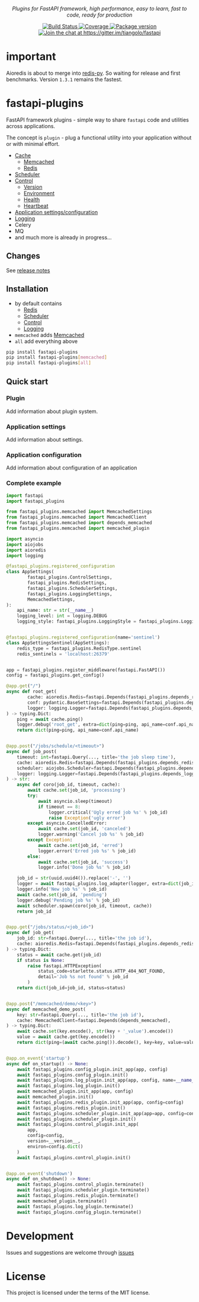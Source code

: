 <p align="center">
    <em>Plugins for FastAPI framework, high performance, easy to learn, fast to code, ready for production</em>
</p>
<p align="center">
<a href="https://travis-ci.org/madkote/fastapi-plugins" target="_blank">
    <img src="https://travis-ci.org/madkote/fastapi_plugins.svg?branch=master" alt="Build Status">
</a>
<a href="https://codecov.io/gh/madkote/fastapi-plugins" target="_blank">
    <img src="https://codecov.io/gh/madkote/fastapi_plugins/branch/master/graph/badge.svg" alt="Coverage">
</a>
<a href="https://pypi.org/project/fastapi-plugins" target="_blank">
    <img src="https://img.shields.io/pypi/v/fastapi_plugins.svg" alt="Package version">
</a>
<a href="https://gitter.im/tiangolo/fastapi?utm_source=badge&utm_medium=badge&utm_campaign=pr-badge&utm_content=badge" target="_blank">
    <img src="https://badges.gitter.im/tiangolo/fastapi.svg" alt="Join the chat at https://gitter.im/tiangolo/fastapi">
</a>
</p>

# important
Aioredis is about to merge into [redis-py](https://github.com/redis/redis-py).
So waiting for release and first benchmarks. Version `1.3.1` remains the fastest.

# fastapi-plugins
FastAPI framework plugins - simple way to share `fastapi` code and utilities across applications.

The concept is `plugin` - plug a functional utility into your application without or with minimal effort.

* [Cache](./docs/cache.md)
  * [Memcached](./docs/cache.md#memcached)
  * [Redis](./docs/cache.md#redis)
* [Scheduler](./docs/scheduler.md)
* [Control](./docs/control.md)
  * [Version](./docs/control.md#version)
  * [Environment](./docs/control.md#environment)
  * [Health](./docs/control.md#health)
  * [Heartbeat](./docs/control.md#heartbeat)
* [Application settings/configuration](./docs/settings.md)
* [Logging](./docs/logger.md)
* Celery
* MQ
* and much more is already in progress...

## Changes
See [release notes](CHANGES.md)

## Installation
* by default contains
  * [Redis](./docs/cache.md#redis)
  * [Scheduler](./docs/scheduler.md)
  * [Control](./docs/control.md)
  * [Logging](./docs/logger.md)
* `memcached` adds [Memcached](#memcached)
* `all` add everything above

```sh
pip install fastapi-plugins
pip install fastapi-plugins[memcached]
pip install fastapi-plugins[all]
```

## Quick start
### Plugin
Add information about plugin system.
### Application settings
Add information about settings.
### Application configuration
Add information about configuration of an application
### Complete example
```python
import fastapi
import fastapi_plugins

from fastapi_plugins.memcached import MemcachedSettings
from fastapi_plugins.memcached import MemcachedClient
from fastapi_plugins.memcached import depends_memcached
from fastapi_plugins.memcached import memcached_plugin

import asyncio
import aiojobs
import aioredis
import logging

@fastapi_plugins.registered_configuration
class AppSettings(
        fastapi_plugins.ControlSettings,
        fastapi_plugins.RedisSettings,
        fastapi_plugins.SchedulerSettings,
        fastapi_plugins.LoggingSettings,
        MemcachedSettings,
):
    api_name: str = str(__name__)
    logging_level: int = logging.DEBUG
    logging_style: fastapi_plugins.LoggingStyle = fastapi_plugins.LoggingStyle.logjson


@fastapi_plugins.registered_configuration(name='sentinel')
class AppSettingsSentinel(AppSettings):
    redis_type = fastapi_plugins.RedisType.sentinel
    redis_sentinels = 'localhost:26379'


app = fastapi_plugins.register_middleware(fastapi.FastAPI())
config = fastapi_plugins.get_config()

@app.get("/")
async def root_get(
        cache: aioredis.Redis=fastapi.Depends(fastapi_plugins.depends_redis),
        conf: pydantic.BaseSettings=fastapi.Depends(fastapi_plugins.depends_config), # noqa E501
        logger: logging.Logger=fastapi.Depends(fastapi_plugins.depends_logging)
) -> typing.Dict:
    ping = await cache.ping()
    logger.debug('root_get', extra=dict(ping=ping, api_name=conf.api_name))
    return dict(ping=ping, api_name=conf.api_name)


@app.post("/jobs/schedule/<timeout>")
async def job_post(
    timeout: int=fastapi.Query(..., title='the job sleep time'),
    cache: aioredis.Redis=fastapi.Depends(fastapi_plugins.depends_redis),
    scheduler: aiojobs.Scheduler=fastapi.Depends(fastapi_plugins.depends_scheduler),  # noqa E501
    logger: logging.Logger=fastapi.Depends(fastapi_plugins.depends_logging)
) -> str:
    async def coro(job_id, timeout, cache):
        await cache.set(job_id, 'processing')
        try:
            await asyncio.sleep(timeout)
            if timeout == 8:
                logger.critical('Ugly erred job %s' % job_id)
                raise Exception('ugly error')
        except asyncio.CancelledError:
            await cache.set(job_id, 'canceled')
            logger.warning('Cancel job %s' % job_id)
        except Exception:
            await cache.set(job_id, 'erred')
            logger.error('Erred job %s' % job_id)
        else:
            await cache.set(job_id, 'success')
            logger.info('Done job %s' % job_id)

    job_id = str(uuid.uuid4()).replace('-', '')
    logger = await fastapi_plugins.log_adapter(logger, extra=dict(job_id=job_id, timeout=timeout))    # noqa E501
    logger.info('New job %s' % job_id)
    await cache.set(job_id, 'pending')
    logger.debug('Pending job %s' % job_id)
    await scheduler.spawn(coro(job_id, timeout, cache))
    return job_id


@app.get("/jobs/status/<job_id>")
async def job_get(
    job_id: str=fastapi.Query(..., title='the job id'),
    cache: aioredis.Redis=fastapi.Depends(fastapi_plugins.depends_redis),
) -> typing.Dict:
    status = await cache.get(job_id)
    if status is None:
        raise fastapi.HTTPException(
            status_code=starlette.status.HTTP_404_NOT_FOUND,
            detail='Job %s not found' % job_id
        )
    return dict(job_id=job_id, status=status)


@app.post("/memcached/demo/<key>")
async def memcached_demo_post(
    key: str=fastapi.Query(..., title='the job id'),
    cache: MemcachedClient=fastapi.Depends(depends_memcached),
) -> typing.Dict:
    await cache.set(key.encode(), str(key + '_value').encode())
    value = await cache.get(key.encode())
    return dict(ping=(await cache.ping()).decode(), key=key, value=value)


@app.on_event('startup')
async def on_startup() -> None:
    await fastapi_plugins.config_plugin.init_app(app, config)
    await fastapi_plugins.config_plugin.init()
    await fastapi_plugins.log_plugin.init_app(app, config, name=__name__)
    await fastapi_plugins.log_plugin.init()
    await memcached_plugin.init_app(app, config)
    await memcached_plugin.init()
    await fastapi_plugins.redis_plugin.init_app(app, config=config)
    await fastapi_plugins.redis_plugin.init()
    await fastapi_plugins.scheduler_plugin.init_app(app=app, config=config)
    await fastapi_plugins.scheduler_plugin.init()
    await fastapi_plugins.control_plugin.init_app(
        app,
        config=config,
        version=__version__,
        environ=config.dict()
    )
    await fastapi_plugins.control_plugin.init()


@app.on_event('shutdown')
async def on_shutdown() -> None:
    await fastapi_plugins.control_plugin.terminate()
    await fastapi_plugins.scheduler_plugin.terminate()
    await fastapi_plugins.redis_plugin.terminate()
    await memcached_plugin.terminate()
    await fastapi_plugins.log_plugin.terminate()
    await fastapi_plugins.config_plugin.terminate()
```

# Development
Issues and suggestions are welcome through [issues](https://github.com/madkote/fastapi-plugins/issues)

# License
This project is licensed under the terms of the MIT license.
